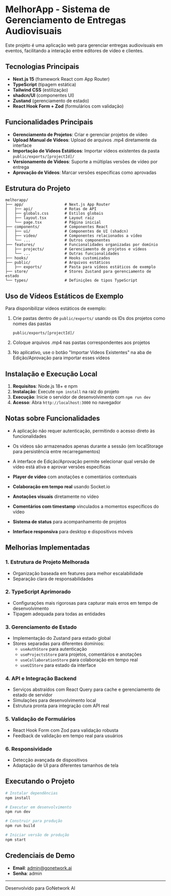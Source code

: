 # MelhorApp - Sistema de Gerenciamento de Entregas Audiovisuais

Este projeto é uma aplicação web para gerenciar entregas audiovisuais em eventos, facilitando a interação entre editores de vídeo e clientes.

## Tecnologias Principais

- **Next.js 15** (framework React com App Router)
- **TypeScript** (tipagem estática)
- **Tailwind CSS** (estilização)
- **shadcn/UI** (componentes UI)
- **Zustand** (gerenciamento de estado)
- **React Hook Form + Zod** (formulários com validação)

## Funcionalidades Principais

- **Gerenciamento de Projetos**: Criar e gerenciar projetos de vídeo
- **Upload Manual de Vídeos**: Upload de arquivos .mp4 diretamente da interface
- **Importação de Vídeos Estáticos**: Importar vídeos existentes da pasta `public/exports/[projectId]/`
- **Versionamento de Vídeos**: Suporte a múltiplas versões de vídeo por entrega
- **Aprovação de Vídeos**: Marcar versões específicas como aprovadas

## Estrutura do Projeto

```plaintext
melhorapp/
├── app/                  # Next.js App Router
│   ├── api/              # Rotas de API
│   ├── globals.css       # Estilos globais
│   ├── layout.tsx        # Layout raiz
│   └── page.tsx          # Página inicial
├── components/           # Componentes React
│   ├── ui/               # Componentes de UI (shadcn)
│   ├── video/            # Componentes relacionados a vídeo
│   └── ...               # Outros componentes
├── features/             # Funcionalidades organizadas por domínio
│   ├── projects/         # Gerenciamento de projetos e vídeos
│   └── ...               # Outras funcionalidades
├── hooks/                # Hooks customizados
├── public/               # Arquivos estáticos
│   ├── exports/          # Pasta para vídeos estáticos de exemplo
├── store/                # Stores Zustand para gerenciamento de estado
└── types/                # Definições de tipos TypeScript
```

## Uso de Vídeos Estáticos de Exemplo

Para disponibilizar vídeos estáticos de exemplo:

1. Crie pastas dentro de `public/exports/` usando os IDs dos projetos como nomes das pastas

   ```
   public/exports/[projectId]/
   ```

2. Coloque arquivos .mp4 nas pastas correspondentes aos projetos

3. No aplicativo, use o botão "Importar Vídeos Existentes" na aba de Edição/Aprovação para importar esses vídeos

## Instalação e Execução Local

1. **Requisitos**: Node.js 18+ e npm
2. **Instalação**: Execute `npm install` na raiz do projeto
3. **Execução**: Inicie o servidor de desenvolvimento com `npm run dev`
4. **Acesso**: Abra `http://localhost:3000` no navegador

## Notas sobre Funcionalidades

- A aplicação não requer autenticação, permitindo o acesso direto às funcionalidades
- Os vídeos são armazenados apenas durante a sessão (em localStorage para persistência entre recarregamentos)
- A interface de Edição/Aprovação permite selecionar qual versão de vídeo está ativa e aprovar versões específicas

- **Player de vídeo** com anotações e comentários contextuais
- **Colaboração em tempo real** usando Socket.io
- **Anotações visuais** diretamente no vídeo
- **Comentários com timestamp** vinculados a momentos específicos do vídeo
- **Sistema de status** para acompanhamento de projetos
- **Interface responsiva** para desktop e dispositivos móveis

## Melhorias Implementadas

### 1. Estrutura de Projeto Melhorada

- Organização baseada em features para melhor escalabilidade
- Separação clara de responsabilidades

### 2. TypeScript Aprimorado

- Configurações mais rigorosas para capturar mais erros em tempo de desenvolvimento
- Tipagem adequada para todas as entidades

### 3. Gerenciamento de Estado

- Implementação do Zustand para estado global
- Stores separadas para diferentes domínios:
  - `useAuthStore` para autenticação
  - `useProjectsStore` para projetos, comentários e anotações
  - `useCollaborationStore` para colaboração em tempo real
  - `useUIStore` para estado da interface

### 4. API e Integração Backend

- Serviços abstraídos com React Query para cache e gerenciamento de estado de servidor
- Simulações para desenvolvimento local
- Estrutura pronta para integração com API real

### 5. Validação de Formulários

- React Hook Form com Zod para validação robusta
- Feedback de validação em tempo real para usuários

### 6. Responsividade

- Detecção avançada de dispositivos
- Adaptação de UI para diferentes tamanhos de tela

## Executando o Projeto

```bash
# Instalar dependências
npm install

# Executar em desenvolvimento
npm run dev

# Construir para produção
npm run build

# Iniciar versão de produção
npm start
```

## Credenciais de Demo

- **Email**: admin@gonetwork.ai
- **Senha**: admin

---

Desenvolvido para GoNetwork AI
